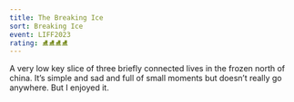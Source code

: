 ```yaml
---
title: The Breaking Ice
sort: Breaking Ice
event: LIFF2023
rating: ⛸️⛸️⛸️⛸️
---
```

A very low key slice of three briefly connected lives in the frozen north of china. It’s simple and sad and full of small moments but doesn’t really go anywhere. But I enjoyed it. 
